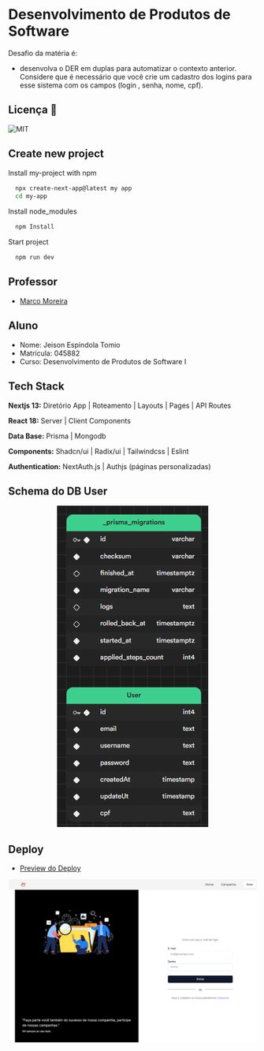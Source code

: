 
# Desenvolvimento de Produtos de Software

Desafio da matéria é:

- desenvolva o DER em duplas para automatizar o contexto anterior. Considere que é necessário que você crie um cadastro dos logins para esse sistema com os campos (login , senha, nome, cpf).


## Licença 📃

![MIT](https://img.shields.io/badge/License-MIT-green)

## Create new project

Install my-project with npm

```bash
  npx create-next-app@latest my app
  cd my-app
```
Install node_modules
```bash
  npm Install
```
Start project
```bash
  npm run dev
```
    
## Professor

 - [Marco Moreira](mailto:marcomoreira@uniaraxa.edu.br)



## Aluno

- Nome: Jeison Espindola Tomio
- Matrícula: 045882
- Curso: Desenvolvimento de Produtos de Software I


## Tech Stack

**Nextjs 13:** Diretório App | Roteamento | Layouts | Pages | API Routes

**React 18:** Server | Client Components

**Data Base:** Prisma | Mongodb

**Components:** Shadcn/ui | Radix/ui | Tailwindcss | Eslint

**Authentication:** NextAuth.js | Authjs (páginas personalizadas)




## Schema do DB User

<p align="center">
  <img src="./src/assets/img-schema.png" alt="Descrição da imagem">
</p>



## Deploy

- [Preview do Deploy](https://www.google.com)

<p align="center">
  <img src="./src/assets/img-preview.png" alt="Descrição da imagem">
</p>




